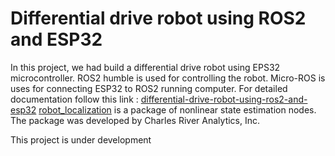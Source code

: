 # Differential drive robot using ROS2 and ESP32
In this project, we had build a differential drive robot using EPS32 microcontroller. ROS2 humble is used for controlling the robot. Micro-ROS is uses for connecting ESP32 to ROS2 running computer.
For detailed documentation follow this link : [differential-drive-robot-using-ros2-and-esp32](https://www.hackster.io/amal-shaji/differential-drive-robot-using-ros2-and-esp32-aae289)
[robot_localization](https://docs.ros.org/en/melodic/api/robot_localization/html/index.html) is a package of nonlinear state estimation nodes. The package was developed by Charles River Analytics, Inc.

This project is under development

